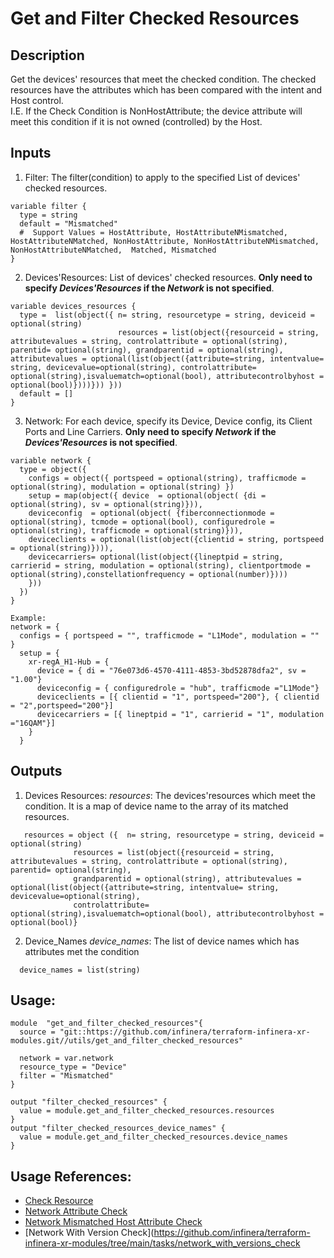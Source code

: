 # Get and Filter Checked Resources

## Description
Get the devices' resources that meet the checked condition. The checked resources have the attributes which has been compared with the intent and Host control.  
I.E. If the Check Condition is NonHostAttribute; the device attribute will meet this condition if it is not owned (controlled) by the Host.

## Inputs
1. Filter: The filter(condition) to apply to the specified List of devices' checked resources. 
```
variable filter {
  type = string
  default = "Mismatched"
  #  Support Values = HostAttribute, HostAttributeNMismatched, HostAttributeNMatched, NonHostAttribute, NonHostAttributeNMismatched, NonHostAttributeNMatched,  Matched, Mismatched
}
```
2. Devices'Resources: List of devices' checked resources. **Only need to specify *Devices'Resources* if the *Network* is not specified**.
```
variable devices_resources {
  type =  list(object({ n= string, resourcetype = string, deviceid = optional(string)
                        resources = list(object({resourceid = string, attributevalues = string, controlattribute = optional(string), parentid= optional(string), grandparentid = optional(string), attributevalues = optional(list(object({attribute=string, intentvalue= string, devicevalue=optional(string), controlattribute= optional(string),isvaluematch=optional(bool), attributecontrolbyhost = optional(bool)})))})) }))
  default = []
}
```
3. Network: For each device, specify its Device, Device config, its Client Ports and Line Carriers. **Only need to specify *Network* if the *Devices'Resources* is not specified**.
```
variable network {
  type = object({
    configs = object({ portspeed = optional(string), trafficmode = optional(string), modulation = optional(string) })
    setup = map(object({ device  = optional(object( {di = optional(string), sv = optional(string)})),
    deviceconfig  = optional(object( {fiberconnectionmode = optional(string), tcmode = optional(bool), configuredrole = optional(string), trafficmode = optional(string)})),
    deviceclients = optional(list(object({clientid = string, portspeed = optional(string)}))),
    devicecarriers= optional(list(object({lineptpid = string, carrierid = string, modulation = optional(string), clientportmode = optional(string),constellationfrequency = optional(number)})))
    }))
  })
}

Example:
network = {
  configs = { portspeed = "", trafficmode = "L1Mode", modulation = "" }
  setup = {
    xr-regA_H1-Hub = {
      device = { di = "76e073d6-4570-4111-4853-3bd52878dfa2", sv = "1.00"}
      deviceconfig = { configuredrole = "hub", trafficmode ="L1Mode"}
      deviceclients = [{ clientid = "1", portspeed="200"}, { clientid = "2",portspeed="200"}]
      devicecarriers = [{ lineptpid = "1", carrierid = "1", modulation ="16QAM"}] 
    }
  }
```
## Outputs
1. Devices Resources: *resources*: The devices'resources which meet the condition. It is a map of device name to the array of its matched resources.
```
   resources = object ({  n= string, resourcetype = string, deviceid = optional(string)
              resources = list(object({resourceid = string, attributevalues = string, controlattribute = optional(string), parentid= optional(string), 
              grandparentid = optional(string), attributevalues = optional(list(object({attribute=string, intentvalue= string, devicevalue=optional(string),
              controlattribute= optional(string),isvaluematch=optional(bool), attributecontrolbyhost = optional(bool)}
```
2. Device_Names *device_names*: The list of device names which has attributes met the condition 
```
  device_names = list(string)
```
## Usage:
```
module  "get_and_filter_checked_resources"{
  source = "git::https://github.com/infinera/terraform-infinera-xr-modules.git//utils/get_and_filter_checked_resources"

  network = var.network
  resource_type = "Device"
  filter = "Mismatched"
}

output "filter_checked_resources" {
  value = module.get_and_filter_checked_resources.resources
}
output "filter_checked_resources_device_names" {
  value = module.get_and_filter_checked_resources.device_names
}
```
## Usage References: 
* [Check Resource](https://github.com/infinera/terraform-infinera-xr-modules/tree/main/preconditions/check_resource)
* [Network Attribute Check](https://github.com/infinera/terraform-infinera-xr-modules/tree/main/tasks/network_attribute_check)
* [Network Mismatched Host Attribute Check](https://github.com/infinera/terraform-infinera-xr-modules/tree/main/tasks/network_host_mismatch_attribute_check)
* [Network With Version Check](https://github.com/infinera/terraform-infinera-xr-modules/tree/main/tasks/network_with_versions_check
